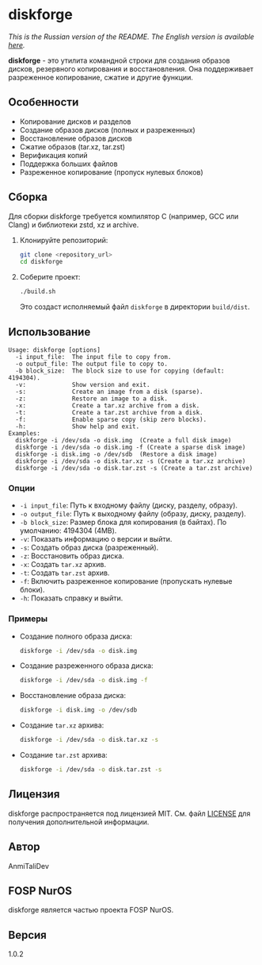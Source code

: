 # diskforge

_This is the Russian version of the README. The English version is available [here](https://github.com/NurOS-Linux/diskforge/blob/main/README_eng.md)._

**diskforge** - это утилита командной строки для создания образов дисков, резервного копирования и восстановления. Она поддерживает разреженное копирование, сжатие и другие функции.

## Особенности

*   Копирование дисков и разделов
*   Создание образов дисков (полных и разреженных)
*   Восстановление образов дисков
*   Сжатие образов (tar.xz, tar.zst)
*   Верификация копий
*   Поддержка больших файлов
*   Разреженное копирование (пропуск нулевых блоков)

## Сборка

Для сборки diskforge требуется компилятор C (например, GCC или Clang) и библиотеки zstd, xz и archive.

1.  Клонируйте репозиторий:

    ```bash
    git clone <repository_url>
    cd diskforge
    ```

2.  Соберите проект:

    ```bash
    ./build.sh
    ```

    Это создаст исполняемый файл `diskforge` в директории `build/dist`.

## Использование

```
Usage: diskforge [options]
  -i input_file:  The input file to copy from.
  -o output_file: The output file to copy to.
  -b block_size:  The block size to use for copying (default: 4194304).
  -v:             Show version and exit.
  -s:             Create an image from a disk (sparse).
  -z:             Restore an image to a disk.
  -x:             Create a tar.xz archive from a disk.
  -t:             Create a tar.zst archive from a disk.
  -f:             Enable sparse copy (skip zero blocks).
  -h:             Show help and exit.
Examples:
  diskforge -i /dev/sda -o disk.img  (Create a full disk image)
  diskforge -i /dev/sda -o disk.img -f (Create a sparse disk image)
  diskforge -i disk.img -o /dev/sdb  (Restore a disk image)
  diskforge -i /dev/sda -o disk.tar.xz -s (Create a tar.xz archive)
  diskforge -i /dev/sda -o disk.tar.zst -s (Create a tar.zst archive)
```

### Опции

*   `-i input_file`:  Путь к входному файлу (диску, разделу, образу).
*   `-o output_file`: Путь к выходному файлу (образу, диску, разделу).
*   `-b block_size`: Размер блока для копирования (в байтах).  По умолчанию: 4194304 (4MB).
*   `-v`: Показать информацию о версии и выйти.
*   `-s`: Создать образ диска (разреженный).
*   `-z`: Восстановить образ диска.
*   `-x`: Создать `tar.xz` архив.
*   `-t`: Создать `tar.zst` архив.
*   `-f`: Включить разреженное копирование (пропускать нулевые блоки).
*   `-h`: Показать справку и выйти.

### Примеры

*   Создание полного образа диска:

    ```bash
    diskforge -i /dev/sda -o disk.img
    ```

*   Создание разреженного образа диска:

    ```bash
    diskforge -i /dev/sda -o disk.img -f
    ```

*   Восстановление образа диска:

    ```bash
    diskforge -i disk.img -o /dev/sdb
    ```

*   Создание `tar.xz` архива:

    ```bash
    diskforge -i /dev/sda -o disk.tar.xz -s
    ```

*   Создание `tar.zst` архива:

    ```bash
    diskforge -i /dev/sda -o disk.tar.zst -s
    ```

## Лицензия

diskforge распространяется под лицензией MIT. См. файл [LICENSE](LICENSE) для получения дополнительной информации.

## Автор

AnmiTaliDev

## FOSP NurOS

diskforge является частью проекта FOSP NurOS.

## Версия

1.0.2
